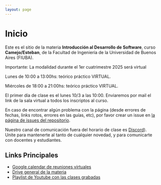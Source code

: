 ```yaml
---
layout: page
---
```


# Inicio

Este es el sitio de la materia **Introducción al Desarrollo de Software**, curso **Camejo/Esteban**, de la Facultad de Ingeniería de la Universidad de Buenos Aires (FIUBA).

Importante: La modalidad durante el 1er cuatrimestre 2025 será virtual

Lunes de 10:00 a 13:00hs: teórico práctico VIRTUAL.

Miércoles de 18:00 a 21:00hs: teórico práctico VIRTUAL.

El primer día de clase es el lunes 10/3 a las 10:00. Enviaremos por mail el link de la sala virtual a todos los inscriptos al curso.


En caso de encontrar algún problema con la página (desde errores de fechas, links rotos, errores en las guías, etc), por favor crear un issue en [la página de issues del repositorio]({{site.github.repository_url}}/issues).

Nuestro canal de comunicación fuera del horario de clase es [Discord]({{site.data.links.discord}})). Unite para mantenerte al tanto de cualquier novedad, y para comunicarte con docentes y estudiantes.

## Links Principales

* [Google calendar de reuniones virtuales]({{site.data.links.calendario}})
* [Drive general de la materia]({{site.data.links.drive}})
* [Playlist de Youtube con las clases grabadas]({{site.data.links.yt}})
<!-- * [Formulario de inscripción de grupos (para el TP2)]({{site.data.links.formulario_grupos}}) -->

